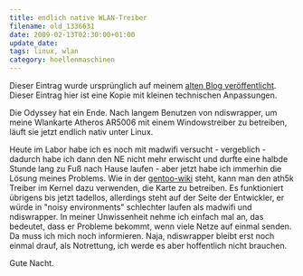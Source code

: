 ```yaml
---
title: endlich native WLAN-Treiber
filename: old_1336631
date: 2009-02-13T02:30:00+01:00
update_date:
tags: linux, wlan
category: hoellenmaschinen
---
```

Dieser Eintrag wurde ursprünglich auf meinem [alten Blog veröffentlicht](https://stu.blogger.de/stories/1336631/). Dieser Eintrag hier ist eine Kopie mit kleinen technischen Anpassungen.

Die Odyssey hat ein Ende. Nach langem Benutzen von ndiswrapper, um meine Wlankarte Atheros AR5006 mit einem Windowstreiber zu betreiben, läuft sie jetzt endlich nativ unter Linux.

Heute im Labor habe ich es noch mit madwifi versucht - vergeblich - dadurch habe ich dann den NE nicht mehr erwischt und durfte eine halbde Stunde lang zu Fuß nach Hause laufen - aber jetzt habe ich immerhin die Lösung meines Problems. Wie in der [gentoo-wiki](http://en.gentoo-wiki.com/wiki/Atheros_5xxx) steht, kann man den ath5k Treiber im Kernel dazu verwenden, die Karte zu betreiben. Es funktioniert übrigens bis jetzt tadellos, allerdings steht auf der Seite der Entwickler, er würde in "noisy environments" schlechter laufen als madwifi und ndiswrapper. In meiner Unwissenheit nehme ich einfach mal an, das bedeutet, dass er Probleme bekommt, wenn viele Netze auf einmal senden. Da muss ich mich noch informieren. Naja, ndiswrapper bleibt erst noch einmal drauf, als Notrettung, ich werde es aber hoffentlich nicht brauchen.

Gute Nacht.
